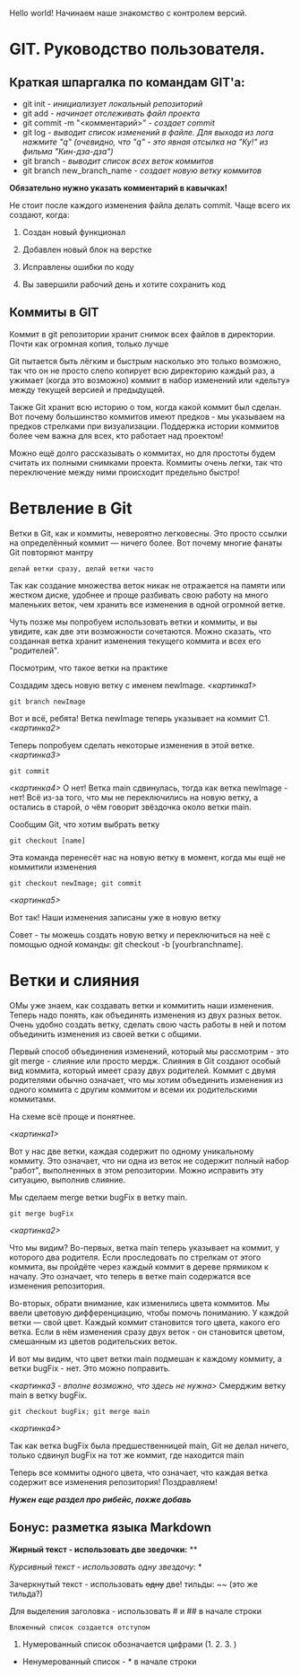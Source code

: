 Hello world! Начинаем наше знакомство с контролем версий.
# GIT. Руководство пользователя.
## Краткая шпаргалка по командам GIT'а:

* git init - *инициализует локальный репозиторий*
* git add - *начинает отслеживать файл проекта*
* git commit -m "<комментарий>" - *создает commit* 
* git log - *выводит список изменений в файле. Для выхода из лога нажмите "q" (очевидно, что "q" - это явная отсылка на "Ку!" из фильма "Кин-дза-дза")*
* git branch - *выводит список всех веток коммитов*
* git branch new_branch_name - *создает новую ветку коммитов*


**Обязательно нужно указать комментарий в кавычках!**

Не стоит после каждого изменения файла делать commit. Чаще всего их создают, когда:

1. Создан новый функционал

2. Добавлен новый блок на верстке

3. Исправлены ошибки по коду

4. Вы завершили рабочий день и хотите сохранить код

## Коммиты в GIT
Коммит в git репозитории хранит снимок всех файлов в директории. Почти как огромная копия, только лучше

Git пытается быть лёгким и быстрым насколько это только возможно, так что он не просто слепо копирует всю директорию каждый раз, а ужимает (когда это возможно) коммит в набор изменений или «дельту» между текущей версией и предыдущей.

Также Git хранит всю историю о том, когда какой коммит был сделан. Вот почему большинство коммитов имеют предков - мы указываем на предков стрелками при визуализации. Поддержка истории коммитов более чем важна для всех, кто работает над проектом!

Можно ещё долго рассказывать о коммитах, но для простоты будем считать их полными снимками проекта. Коммиты очень легки, так что переключение между ними происходит предельно быстро!

# Ветвление в Git
Ветки в Git, как и коммиты, невероятно легковесны. Это просто ссылки на определённый коммит — ничего более. Вот почему многие фанаты Git повторяют мантру

    делай ветки сразу, делай ветки часто
Так как создание множества веток никак не отражается на памяти или жестком диске, удобнее и проще разбивать свою работу на много маленьких веток, чем хранить все изменения в одной огромной ветке.

Чуть позже мы попробуем использовать ветки и коммиты, и вы увидите, как две эти возможности сочетаются. Можно сказать, что созданная ветка хранит изменения текущего коммита и всех его "родителей".

Посмотрим, что такое ветки на практике

Создадим здесь новую ветку с именем newImage.
*<картинка1>*
 
    git branch newImage

Вот и всё, ребята! Ветка newImage теперь указывает на коммит C1. *<картинка2>*

Теперь попробуем сделать некоторые изменения в этой ветке. *<картинка3>*

    git commit

*<картинка4>* О нет! Ветка main сдвинулась, тогда как ветка newImage - нет! Всё из-за того, что мы не переключились на новую ветку, а остались в старой, о чём говорит звёздочка около ветки main.

Сообщим Git, что хотим выбрать ветку

    git checkout [name]

Эта команда перенесёт нас на новую ветку в момент, когда мы ещё не коммитили изменения

    git checkout newImage; git commit   

*<картинка5>*

Вот так! Наши изменения записаны уже в новую ветку

Совет - ты можешь создать новую ветку и переключиться на неё с помощью одной команды: git checkout -b [yourbranchname].

# Ветки и слияния
ОМы уже знаем, как создавать ветки и коммитить наши изменения. Теперь надо понять, как объединять изменения из двух разных веток. Очень удобно создать ветку, сделать свою часть работы в ней и потом объединить изменения из своей ветки с общими.

Первый способ объединения изменений, который мы рассмотрим - это git merge - слияние или просто мердж. Слияния в Git создают особый вид коммита, который имеет сразу двух родителей. Коммит с двумя родителями обычно означает, что мы хотим объединить изменения из одного коммита с другим коммитом и всеми их родительскими коммитами.

На схеме всё проще и понятнее.

*<картинка1>*

Вот у нас две ветки, каждая содержит по одному уникальному коммиту. Это означает, что ни одна из веток не содержит полный набор "работ", выполненных в этом репозитории. Можно исправить эту ситуацию, выполнив слияние.

Мы сделаем merge ветки bugFix в ветку main.

    git merge bugFix

*<картинка2>*

Что мы видим? Во-первых, ветка main теперь указывает на коммит, у которого два родителя. Если проследовать по стрелкам от этого коммита, вы пройдёте через каждый коммит в дереве прямиком к началу. Это означает, что теперь в ветке main содержатся все изменения репозитория.

Во-вторых, обрати внимание, как изменились цвета коммитов. Мы ввели цветовую дифференциацию, чтобы помочь пониманию. У каждой ветки — свой цвет. Каждый коммит становится того цвета, какого его ветка. Если в нём изменения сразу двух веток - он становится цветом, смешанным из цветов родительских веток.

И вот мы видим, что цвет ветки main подмешан к каждому коммиту, а ветки bugFix - нет. Это можно поправить.

*<картинка3 - вполне возможно, что здесь не нужна>*
Смерджим ветку main в ветку bugFix.

    git checkout bugFix; git merge main

  *<картинка4>*  

Так как ветка bugFix была предшественницей main, Git не делал ничего, только сдвинул bugFix на тот же коммит, где находится main

Теперь все коммиты одного цвета, что означает, что каждая ветка содержит все изменения репозитория! Поздравляем!

__*Нужен еще раздел про рибейс, похже добавь*__


## Бонус: разметка языка Markdown
**Жирный текст - использовать две зведочки:** ** 

*Курсивный текст - использовать одну звездочу:* *

Зачеркнутый текст - использовать ~~одну~~ две! тильды: ~~ (это же тильда?)

Для выделения заголовка - использовать # и ## в начале строки

    Вложенный список создается отступом
1. Нумерованный список обозначается цифрами (1. 2. 3. )
* Ненумерованный список - * в начале строки




 